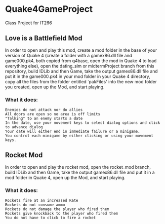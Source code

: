 # Quake4GameProject <br />
Class Project for IT266 <br />
## Love is a Battlefield Mod <br />
In order to open and play this mod, create a mod folder in the base of your version of Quake 4 (create a folder with a gamex86.dll file and game000.pk4, both copied from q4base, open the mod in Quake 4 to load everything else), open the dating_sim or midtermProject branch from this repository, build IDLib and then Game, take the output gamex86.dll file and put it in the game000.pk4 in your mod folder in your Quake 4 directory, copy all the files from the folder entitled 'pakFiles' into the new mod folder you created, open up the Mod, and start playing. <br />
  ### What it does: <br />
    Enemies do not attack nor do allies
    All doors are open so no area is off limits
    "Talking" to an enemy starts a date
    In the date, use your movement keys to select dialog options and click to advance dialog
    Your date will either end in immediate failure or a minigame.
    You control each minigame by either clicking or using your movement keys.
## Rocket Mod <br />
In order to open and play the rocket mod, open the rocket_mod branch, build IDLib and then Game, take the output gamex86.dll file and put it in a mod folder in Quake 4, open up the Mod, and start playing. <br />
  ### What it does: <br />
    Rockets fire at an increased Rate
    Rockets do not consume ammo
    Rockets do not damage the player who fired them
    Rockets give knockback to the player who fired them
    You do not have to click to fire a rocket
